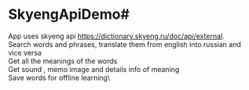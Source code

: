 # SkyengApiDemo#
App uses skyeng api https://dictionary.skyeng.ru/doc/api/external. \
Search words and phrases, translate them from english into russian and vice versa\
Get all the meanings of the words\
Get sound , memo image and details info of meaning\
Save words for offline learning\



